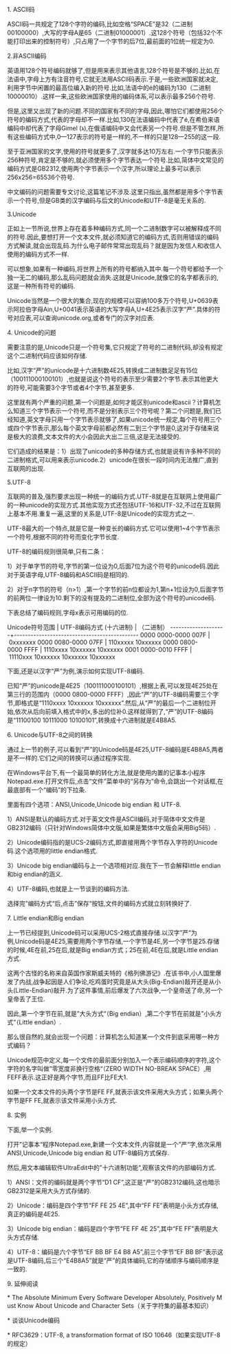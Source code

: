 1. ASCII码 

ASCII码一共规定了128个字符的编码,比如空格“SPACE”是32（二进制00100000）,大写的字母A是65（二进制01000001）.这128个符号（包括32个不能打印出来的控制符号）,只占用了一个字节的后7位,最前面的1位统一规定为0. 

2.非ASCII编码 

英语用128个符号编码就够了,但是用来表示其他语言,128个符号是不够的.比如,在法语中,字母上方有注音符号,它就无法用ASCII码表示.于是,一些欧洲国家就决定,利用字节中闲置的最高位编入新的符号.比如,法语中的é的编码为130（二进制10000010）.这样一来,这些欧洲国家使用的编码体系,可以表示最多256个符号. 

但是,这里又出现了新的问题.不同的国家有不同的字母,因此,哪怕它们都使用256个符号的编码方式,代表的字母却不一样.比如,130在法语编码中代表了é,在希伯来语编码中却代表了字母Gimel (ג),在俄语编码中又会代表另一个符号.但是不管怎样,所有这些编码方式中,0—127表示的符号是一样的,不一样的只是128—255的这一段. 

至于亚洲国家的文字,使用的符号就更多了,汉字就多达10万左右.一个字节只能表示256种符号,肯定是不够的,就必须使用多个字节表达一个符号.比如,简体中文常见的编码方式是GB2312,使用两个字节表示一个汉字,所以理论上最多可以表示256x256=65536个符号. 

中文编码的问题需要专文讨论,这篇笔记不涉及.这里只指出,虽然都是用多个字节表示一个符号,但是GB类的汉字编码与后文的Unicode和UTF-8是毫无关系的. 

3.Unicode 

正如上一节所说,世界上存在着多种编码方式,同一个二进制数字可以被解释成不同的符号.因此,要想打开一个文本文件,就必须知道它的编码方式,否则用错误的编码方式解读,就会出现乱码.为什么电子邮件常常出现乱码？就是因为发信人和收信人使用的编码方式不一样. 

可以想象,如果有一种编码,将世界上所有的符号都纳入其中.每一个符号都给予一个独一无二的编码,那么乱码问题就会消失.这就是Unicode,就像它的名字都表示的,这是一种所有符号的编码. 

Unicode当然是一个很大的集合,现在的规模可以容纳100多万个符号,U+0639表示阿拉伯字母Ain,U+0041表示英语的大写字母A,U+4E25表示汉字“严”.具体的符号对应表,可以查询unicode.org,或者专门的汉字对应表.  

4. Unicode的问题 

需要注意的是,Unicode只是一个符号集,它只规定了符号的二进制代码,却没有规定这个二进制代码应该如何存储. 

比如,汉字“严”的unicode是十六进制数4E25,转换成二进制数足足有15位（100111000100101）,也就是说这个符号的表示至少需要2个字节.表示其他更大的符号,可能需要3个字节或者4个字节,甚至更多. 

这里就有两个严重的问题,第一个问题是,如何才能区别unicode和ascii？计算机怎么知道三个字节表示一个符号,而不是分别表示三个符号呢？第二个问题是,我们已经知道,英文字母只用一个字节表示就够了,如果unicode统一规定,每个符号用三个或四个字节表示,那么每个英文字母前都必然有二到三个字节是0,这对于存储来说是极大的浪费,文本文件的大小会因此大出二三倍,这是无法接受的. 

它们造成的结果是：1）出现了unicode的多种存储方式,也就是说有许多种不同的二进制格式,可以用来表示unicode.2）unicode在很长一段时间内无法推广,直到互联网的出现. 

5.UTF-8 

互联网的普及,强烈要求出现一种统一的编码方式.UTF-8就是在互联网上使用最广的一种unicode的实现方式.其他实现方式还包括UTF-16和UTF-32,不过在互联网上基本不用.重复一遍,这里的关系是,UTF-8是Unicode的实现方式之一. 

UTF-8最大的一个特点,就是它是一种变长的编码方式.它可以使用1~4个字节表示一个符号,根据不同的符号而变化字节长度. 

UTF-8的编码规则很简单,只有二条： 

1）对于单字节的符号,字节的第一位设为0,后面7位为这个符号的unicode码.因此对于英语字母,UTF-8编码和ASCII码是相同的. 

2）对于n字节的符号（n>1）,第一个字节的前n位都设为1,第n+1位设为0,后面字节的前两位一律设为10.剩下的没有提及的二进制位,全部为这个符号的unicode码. 

下表总结了编码规则,字母x表示可用编码的位. 

Unicode符号范围 | UTF-8编码方式 
(十六进制) | （二进制） 
--------------------+--------------------------------------------- 
0000 0000-0000 007F | 0xxxxxxx 
0000 0080-0000 07FF | 110xxxxx 10xxxxxx 
0000 0800-0000 FFFF | 1110xxxx 10xxxxxx 10xxxxxx 
0001 0000-0010 FFFF | 11110xxx 10xxxxxx 10xxxxxx 10xxxxxx 

下面,还是以汉字“严”为例,演示如何实现UTF-8编码. 

已知“严”的unicode是4E25（100111000100101）,根据上表,可以发现4E25处在第三行的范围内（0000 0800-0000 FFFF）,因此“严”的UTF-8编码需要三个字节,即格式是“1110xxxx 10xxxxxx 10xxxxxx”.然后,从“严”的最后一个二进制位开始,依次从后向前填入格式中的x,多出的位补0.这样就得到了,“严”的UTF-8编码是“11100100 10111000 10100101”,转换成十六进制就是E4B8A5. 

6. Unicode与UTF-8之间的转换 

通过上一节的例子,可以看到“严”的Unicode码是4E25,UTF-8编码是E4B8A5,两者是不一样的.它们之间的转换可以通过程序实现. 

在Windows平台下,有一个最简单的转化方法,就是使用内置的记事本小程序Notepad.exe.打开文件后,点击“文件”菜单中的“另存为”命令,会跳出一个对话框,在最底部有一个“编码”的下拉条. 



里面有四个选项：ANSI,Unicode,Unicode big endian 和 UTF-8. 

1）ANSI是默认的编码方式.对于英文文件是ASCII编码,对于简体中文文件是GB2312编码（只针对Windows简体中文版,如果是繁体中文版会采用Big5码）. 

2）Unicode编码指的是UCS-2编码方式,即直接用两个字节存入字符的Unicode码.这个选项用的little endian格式. 

3）Unicode big endian编码与上一个选项相对应.我在下一节会解释little endian和big endian的涵义. 

4）UTF-8编码,也就是上一节谈到的编码方法. 

选择完”编码方式“后,点击”保存“按钮,文件的编码方式就立刻转换好了. 

7. Little endian和Big endian 

上一节已经提到,Unicode码可以采用UCS-2格式直接存储.以汉字”严“为例,Unicode码是4E25,需要用两个字节存储,一个字节是4E,另一个字节是25.存储的时候,4E在前,25在后,就是Big endian方式；25在前,4E在后,就是Little endian方式. 

这两个古怪的名称来自英国作家斯威夫特的《格列佛游记》.在该书中,小人国里爆发了内战,战争起因是人们争论,吃鸡蛋时究竟是从大头(Big-Endian)敲开还是从小头(Little-Endian)敲开.为了这件事情,前后爆发了六次战争,一个皇帝送了命,另一个皇帝丢了王位. 

因此,第一个字节在前,就是”大头方式“（Big endian）,第二个字节在前就是”小头方式“（Little endian）. 

那么很自然的,就会出现一个问题：计算机怎么知道某一个文件到底采用哪一种方式编码？ 

Unicode规范中定义,每一个文件的最前面分别加入一个表示编码顺序的字符,这个字符的名字叫做”零宽度非换行空格“（ZERO WIDTH NO-BREAK SPACE）,用FEFF表示.这正好是两个字节,而且FF比FE大1. 

如果一个文本文件的头两个字节是FE FF,就表示该文件采用大头方式；如果头两个字节是FF FE,就表示该文件采用小头方式. 

8. 实例 

下面,举一个实例. 

打开”记事本“程序Notepad.exe,新建一个文本文件,内容就是一个”严“字,依次采用ANSI,Unicode,Unicode big endian 和 UTF-8编码方式保存. 

然后,用文本编辑软件UltraEdit中的”十六进制功能“,观察该文件的内部编码方式. 

1）ANSI：文件的编码就是两个字节“D1 CF”,这正是“严”的GB2312编码,这也暗示GB2312是采用大头方式存储的. 

2）Unicode：编码是四个字节“FF FE 25 4E”,其中“FF FE”表明是小头方式存储,真正的编码是4E25. 

3）Unicode big endian：编码是四个字节“FE FF 4E 25”,其中“FE FF”表明是大头方式存储. 

4）UTF-8：编码是六个字节“EF BB BF E4 B8 A5”,前三个字节“EF BB BF”表示这是UTF-8编码,后三个“E4B8A5”就是“严”的具体编码,它的存储顺序与编码顺序是一致的. 

9. 延伸阅读 

* The Absolute Minimum Every Software Developer Absolutely, Positively Must Know About Unicode and Character Sets（关于字符集的最基本知识） 

* 谈谈Unicode编码 

* RFC3629：UTF-8, a transformation format of ISO 10646（如果实现UTF-8的规定） 
